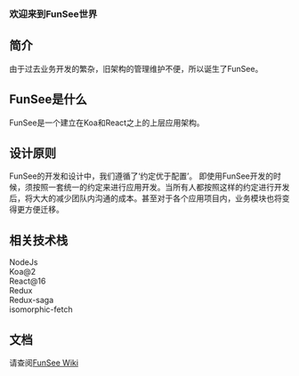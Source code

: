 ### 欢迎来到FunSee世界

## 简介
由于过去业务开发的繁杂，旧架构的管理维护不便，所以诞生了FunSee。

## FunSee是什么
FunSee是一个建立在Koa和React之上的上层应用架构。

## 设计原则
FunSee的开发和设计中，我们遵循了‘约定优于配置’。
即使用FunSee开发的时候，须按照一套统一的约定来进行应用开发。当所有人都按照这样的约定进行开发后，将大大的减少团队内沟通的成本。甚至对于各个应用项目内，业务模块也将变得更方便迁移。

## 相关技术栈
NodeJs  
Koa@2  
React@16  
Redux  
Redux-saga  
isomorphic-fetch

## 文档
请查阅[FunSee Wiki](https://github.com/TheSecondLab/FunSee/wiki)
